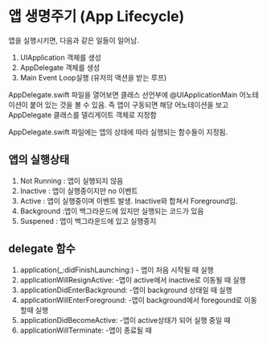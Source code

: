 # 앱 생명주기 (App Lifecycle)



앱을 실행시키면, 다음과 같은 일들이 일어남.

1. UIApplication 객체를 생성
2. AppDelegate 객체를 생성
3. Main Event Loop실행 (유저의 액션을 받는 루프)



AppDelegate.swift 파일을 열어보면 클래스 선언부에 @UIApplicationMain 어노테이션이 붙어 있는 것을 볼 수 있음. 즉 앱이 구동되면 해당 어노테이션을 보고 AppDelegate 클래스를 델리게이트 객체로 지정함

AppDelegate.swift 파일에는 앱의 상태에 따라 실행되는 함수들이 지정됨.



## 앱의 실행상태

1. Not Running : 앱이 실행되지 않음
2. Inactive : 앱이 실행중이지만 no 이벤트
3. Active : 앱이 실행중이며 이벤트 발생. Inactive와 합쳐서 Foreground임.
4. Background :앱이 백그라운드에 있지만 실행되는 코드가 있음
5. Suspened : 앱이 백그라운드에 있고 실행중지



## delegate 함수

1. application(_:didFinishLaunching:) - 앱이 처음 시작될 때 실행
2. applicationWillResignActive: -앱이 active에서 inactive로 이동될 때 실행
3. applicationDidEnterBackground: -앱이 background 상태일 때 실행
4. applicationWillEnterForeground: -앱이 background에서 foregound로 이동할때 실행
5. applicationDidBecomeActive: -앱이 active상태가 되어 실행 중일 때
6. applicationWillTerminate: -앱이 종료될 때

